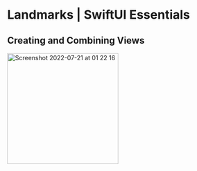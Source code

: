 # Landmarks | SwiftUI Essentials

## Creating and Combining Views

<img width="256" alt="Screenshot 2022-07-21 at 01 22 16" src="https://user-images.githubusercontent.com/90447243/180092599-7891a0b2-a8d8-4afa-91b2-2e80a7f3bb6b.png">

